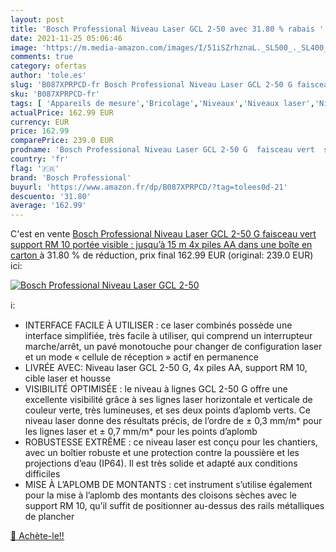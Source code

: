 ```yaml
---
layout: post
title: 'Bosch Professional Niveau Laser GCL 2-50 avec 31.80 % rabais '
date: 2021-11-25 05:06:46
image: 'https://m.media-amazon.com/images/I/51iSZrhznaL._SL500_._SL400_.jpg'
comments: true
category: ofertas
author: 'tole.es'
slug: 'B087XPRPCD-fr Bosch Professional Niveau Laser GCL 2-50 G faisceau vert...'
sku: 'B087XPRPCD-fr'
tags: [ 'Appareils de mesure','Bricolage','Niveaux','Niveaux laser','Niveaux à bulle','Outillage à main et électroportatif','Traceurs de ligne laser','Télémètres laser et accessoires','bosch professional', ]
actualPrice: 162.99 EUR
currency: EUR
price: 162.99
comparePrice: 239.0 EUR
prodname: 'Bosch Professional Niveau Laser GCL 2-50 G  faisceau vert  support RM 10  portée visible : jusqu’à 15 m  4x piles AA  dans une boîte en carton '
country: 'fr'
flag: '🇫🇷'
brand: 'Bosch Professional'
buyurl: 'https://www.amazon.fr/dp/B087XPRPCD/?tag=tolees0d-21'
descuento: '31.80'
average: '162.99'
---
```


C'est en vente [Bosch Professional Niveau Laser GCL 2-50 G  faisceau vert  support RM 10  portée visible : jusqu’à 15 m  4x piles AA  dans une boîte en carton ](https://www.amazon.fr/dp/B087XPRPCD/?tag=tolees0d-21)  à  31.80 % de réduction, prix final  162.99 EUR (original: 239.0 EUR) ici:

[![Bosch Professional Niveau Laser GCL 2-50](https://m.media-amazon.com/images/I/51iSZrhznaL._SL500_._SL400_.jpg)](https://www.amazon.fr/dp/B087XPRPCD/?tag=tolees0d-21)

ℹ️:

- INTERFACE FACILE À UTILISER : ce laser combinés possède une interface simplifiée, très facile à utiliser, qui comprend un interrupteur marche/arrêt, un pavé monotouche pour changer de configuration laser et un mode « cellule de réception » actif en permanence
- LIVRÉE AVEC: Niveau laser GCL 2-50 G, 4x piles AA, support RM 10, cible laser et housse
- VISIBILITÉ OPTIMISÉE : le niveau à lignes GCL 2-50 G offre une excellente visibilité grâce à ses lignes laser horizontale et verticale de couleur verte, très lumineuses, et ses deux points d’aplomb verts. Ce niveau laser donne des résultats précis, de l’ordre de ± 0,3 mm/m* pour les lignes laser et ± 0,7 mm/m* pour les points d’aplomb
- ROBUSTESSE EXTRÊME : ce niveau laser est conçu pour les chantiers, avec un boîtier robuste et une protection contre la poussière et les projections d’eau (IP64). Il est très solide et adapté aux conditions difficiles
- MISE À L’APLOMB DE MONTANTS : cet instrument s’utilise également pour la mise à l’aplomb des montants des cloisons sèches avec le support RM 10, qu’il suffit de positionner au-dessus des rails métalliques de plancher

[🛒 Achète-le!!](https://www.amazon.fr/dp/B087XPRPCD/?tag=tolees0d-21)
